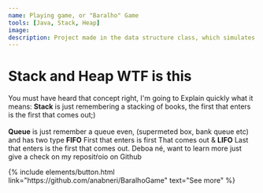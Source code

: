 ```yaml
---
name: Playing game, or "Baralho" Game 
tools: [Java, Stack, Heap]
image: 
description: Project made in the data structure class, which simulates a game of cards using the concepts of stack and queue hahaha (I had fun horrors coding this)
---
```


# Stack and Heap WTF is this

You must have heard that concept right, I'm going to 
Explain quickly what it means: **Stack** is just remembering a stacking of books, the first that enters is the first that comes out;)<br><br>
**Queue** is just remember a queue even, (supermeted box, bank queue etc) and has two type **FIFO** First that enters is first  That comes out & **LIFO** Last that enters is the first that comes out. 
Deboa né, want to learn more just give a check on my repositŕoio on Github

<p class="text-center">
{% include elements/button.html link="https://github.com/anabneri/BaralhoGame" text="See more" %}
</p>